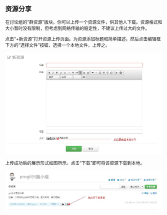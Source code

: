 ## 资源分享

在讨论组的“群资源”版块，你可以上传一个资源文件，供其他人下载。资源格式和大小暂时没有限制，但考虑到网络传输的稳定性，不建议上传过大的文件。

点击“+新资源”打开资源上传页面。为资源添加标题和简单描述，然后点击编辑框下方的“选择文件”按钮，选择一个本地文件，上传之。

![](images/FAQ_9_4_1.jpg)  

上传成功后的展示形式如图所示。点击“下载”即可将该资源下载到本地。

![](images/FAQ_9_4_2.jpg) 